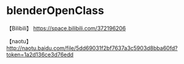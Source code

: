 # blenderOpenClass

【Bilibili】
https://space.bilibili.com/372196206

【naotu】
http://naotu.baidu.com/file/5dd69031f2bf7637a3c5903d8bba60fd?token=1a2d136ce3d76edd
